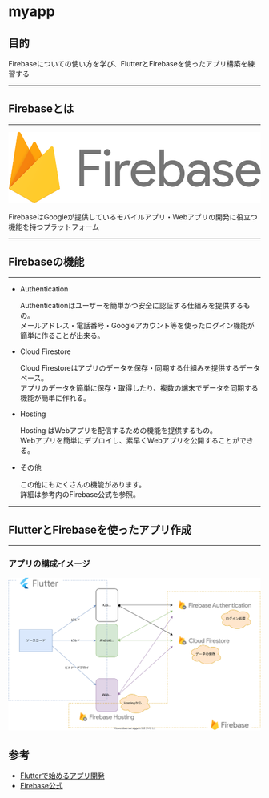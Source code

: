 # myapp

## 目的
Firebaseについての使い方を学び、FlutterとFirebaseを使ったアプリ構築を練習する

---
## Firebaseとは
---
![プレビュー表示](./img/firebase-logo.svg)

FirebaseはGoogleが提供しているモバイルアプリ・Webアプリの開発に役立つ機能を持つプラットフォーム

---
## Firebaseの機能
---
- Authentication

    Authenticationはユーザーを簡単かつ安全に認証する仕組みを提供するもの。<br>メールアドレス・電話番号・Googleアカウント等を使ったログイン機能が簡単に作ることが出来る。

- Cloud Firestore
  
    Cloud Firestoreはアプリのデータを保存・同期する仕組みを提供するデータベース。<br>アプリのデータを簡単に保存・取得したり、複数の端末でデータを同期する機能が簡単に作れる。

- Hosting
  
    Hosting はWebアプリを配信するための機能を提供するもの。<br>Webアプリを簡単にデプロイし、素早くWebアプリを公開することができる。

- その他
  
    この他にもたくさんの機能があります。<br>詳細は参考内のFirebase公式を参照。
---
## FlutterとFirebaseを使ったアプリ作成
---
### アプリの構成イメージ
![プレビュー表示](./img/flutter-and-firebase.svg)

## 参考
- [Flutterで始めるアプリ開発](https://www.flutter-study.dev/)
- [Firebase公式](https://firebase.google.com/products-build?hl=ja#develop-products)


